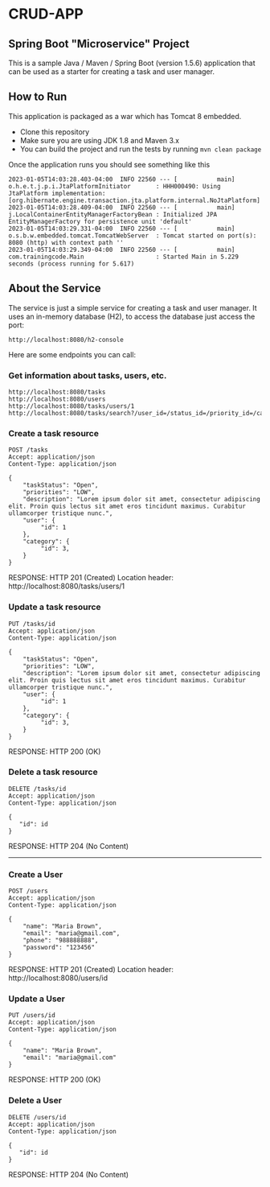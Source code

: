 # CRUD-APP

<h2> Spring Boot "Microservice" Project</h2>

This is a sample Java / Maven / Spring Boot (version 1.5.6) application that can be used as a starter for creating a task and user manager.

## How to Run 

This application is packaged as a war which has Tomcat 8 embedded.

* Clone this repository 
* Make sure you are using JDK 1.8 and Maven 3.x
* You can build the project and run the tests by running 
```mvn clean package```

Once the application runs you should see something like this

```
2023-01-05T14:03:28.403-04:00  INFO 22560 --- [           main] o.h.e.t.j.p.i.JtaPlatformInitiator       : HHH000490: Using JtaPlatform implementation: [org.hibernate.engine.transaction.jta.platform.internal.NoJtaPlatform]
2023-01-05T14:03:28.409-04:00  INFO 22560 --- [           main] j.LocalContainerEntityManagerFactoryBean : Initialized JPA EntityManagerFactory for persistence unit 'default'
2023-01-05T14:03:29.331-04:00  INFO 22560 --- [           main] o.s.b.w.embedded.tomcat.TomcatWebServer  : Tomcat started on port(s): 8080 (http) with context path ''
2023-01-05T14:03:29.349-04:00  INFO 22560 --- [           main] com.trainingcode.Main                    : Started Main in 5.229 seconds (process running for 5.617)
```

## About the Service

The service is just a simple service for creating a task and user manager. It uses an in-memory database (H2), to access the database just access the port: 

```
http://localhost:8080/h2-console
```
Here are some endpoints you can call:

### Get information about tasks, users, etc.

```
http://localhost:8080/tasks
http://localhost:8080/users
http://localhost:8080/tasks/users/1
http://localhost:8080/tasks/search?/user_id=/status_id=/priority_id=/category_id=
```

### Create a task resource

```
POST /tasks
Accept: application/json
Content-Type: application/json

{
    "taskStatus": "Open",
    "priorities": "LOW",
    "description": "Lorem ipsum dolor sit amet, consectetur adipiscing elit. Proin quis lectus sit amet eros tincidunt maximus. Curabitur ullamcorper tristique nunc.",
    "user": {
         "id": 1
    },
    "category": {
         "id": 3,
    }
}
```
RESPONSE: HTTP 201 (Created)
Location header: http://localhost:8080/tasks/users/1

### Update a task resource

```
PUT /tasks/id
Accept: application/json
Content-Type: application/json

{
    "taskStatus": "Open",
    "priorities": "LOW",
    "description": "Lorem ipsum dolor sit amet, consectetur adipiscing elit. Proin quis lectus sit amet eros tincidunt maximus. Curabitur ullamcorper tristique nunc.",
    "user": {
         "id": 1
    },
    "category": {
         "id": 3,
    }
}
```
RESPONSE: HTTP 200 (OK)

### Delete a task resource

```
DELETE /tasks/id
Accept: application/json
Content-Type: application/json

{
   "id": id
}
```
RESPONSE: HTTP 204 (No Content)

---------------------------------------
### Create a User
```
POST /users
Accept: application/json
Content-Type: application/json

{
    "name": "Maria Brown",
    "email": "maria@gmail.com",
    "phone": "988888888",
    "password": "123456"
}
```
RESPONSE: HTTP 201 (Created)
Location header: http://localhost:8080/users/id

### Update a User

```
PUT /users/id
Accept: application/json
Content-Type: application/json

{
    "name": "Maria Brown",
    "email": "maria@gmail.com"
}
```
RESPONSE: HTTP 200 (OK)

### Delete a User

```
DELETE /users/id
Accept: application/json
Content-Type: application/json

{
   "id": id
}
```
RESPONSE: HTTP 204 (No Content)
